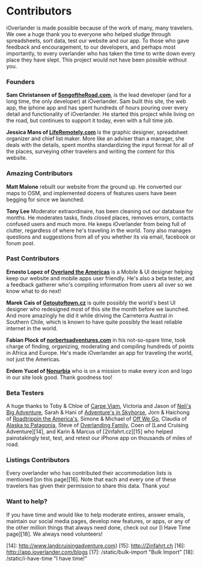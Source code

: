 # Contributors

iOverlander is made possible because of the work of many, many travelers. We owe a huge thank you to everyone who helped sludge through spreadsheets, sort data, test our website and our app. To those who gave feedback and encouragement, to our developers, and perhaps most importantly, to every overlander who has taken the time to write down every place they have slept. This project would not have been possible without you.

### Founders

**Sam Christansen of [SongoftheRoad.com][1]**, is the lead developer (and for a long time, the only developer) at iOverlander. Sam built this site, the web app, the iphone app and has spent hundreds of hours pouring over every detail and functionality of iOverlander. He started this project while living on the road, but continues to support it today, even with a full time job.

**Jessica Mans of [LifeRemotely.com][2]** is the graphic designer, spreadsheet organizer and chief list maker. More like an adviser than a manager, she deals with the details, spent months standardizing the input format for all of the places, surveying other travelers and writing the content for this website. 

### Amazing Contributors

**Matt Malone** rebuilt our website from the ground up. He converted our maps to OSM, and implemented dozens of features users have been begging for since we launched. 

**Tony Lee** Moderator extraordinaire, has been cleaning out our database for months. He moderates tasks, finds closed places, removes errors, contacts confused users and much more. He keeps iOverlander from being full of clutter, regardless of where he's traveling in the world. Tony also manages questions and suggestions from all of you whether its via email, facebook or forum post. 

### Past Contributors

**Ernesto Lopez of [Overland the Americas][3]** is a Mobile & UI designer helping keep our website and mobile apps user friendly. He's also a beta tester, and a feedback gatherer who's compiling information from users all over so we know what to do next!  

**Marek Cais of [Getoutoftown.cz][4]** is quite possibly the world's best UI designer who redesigned most of this site the month before we launched. And more amazingly he did it while driving the Carreterra Austral in Southern Chile, which is known to have quite possibly the least reliable internet in the world.

**Fabian Plock of [norbertsadventures.com][5]** in his not-so-spare time, took charge of finding, organizing, moderating and compiling hundreds of points in Africa and Europe. He's made iOverlander an app for traveling the world, not just the Americas.

**Erdem Yucel of [Nonurbia][6]** who is on a mission to make every icon and logo in our site look good. Thank goodness too!

### Beta Testers

A huge thanks to Toby & Chloe of [Carpe Viam][7], Victoria and Jason of [Neli's Big Adventure][8], Sarah & Hani of [Adventure's in Skyhorse][9], Jorn & Haichong of [Roadtrippin the America's][10],  Simone & Michael of [Off We Go][11], Claudia of [Alaska to Patagonia][12],  Steve of [Overlanding Family][13], Coen of [Land Cruising Adventure][14],  and Karin & Marcus of [2infahrt.cz][15] who helped painstakingly test, test, and retest our iPhone app on thousands of miles of road.

### Listings Contributors

Every overlander who has contributed their accommodation lists is mentioned [on this page][16]. Note that each and every one of these travelers has given their permission to share this data. Thank you!

### Want to help?

If you have time and would like to help moderate entires, answer emails, maintain our social media pages, develop new features, or apps, or any of the other million things that always need done, check out our [I Have Time page][18]. We always need volunteers!

[1]: http://songoftheroad.com/
[2]: http://LifeRemotely.com
[3]: http://overlandtheamericas.com/
[4]: http://getoutoftown.cz/
[5]: http://www.norbertsadventures.com
[6]: http://nonurbia.com/
[7]: https://www.facebook.com/CarpeViam.net
[8]: http://www.nelisbigadventure.com/
[9]: http://www.adventuresinskyhorse.com
[10]: http://www.vango.be/
[11]: http://www.off-we-go.ch
[12]: http://www.dealaskaapatagonia.com/
[13]: http://www.overlandingfamily.com
[14]: http://www.landcruisingadventure.com)
[15]: http://2infahrt.ch
[16]: http://app.ioverlander.com/blogs
[17]: /static/bulk-import "Bulk Import"
[18]: /static/i-have-time "I have time!"
